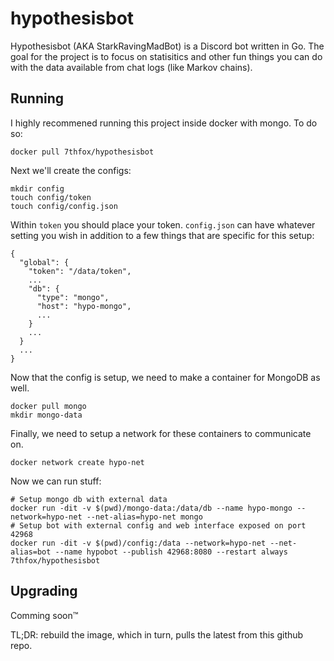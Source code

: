 # hypothesisbot

Hypothesisbot (AKA StarkRavingMadBot) is a Discord bot written in Go. 
The goal for the project is to focus on statisitics and other fun things you can do with the data available from chat logs (like Markov chains).

## Running

I highly recommened running this project inside docker with mongo. To do so:

```
docker pull 7thfox/hypothesisbot
```

Next we'll create the configs:

```
mkdir config
touch config/token
touch config/config.json
```

Within `token` you should place your token. `config.json` can have whatever setting you wish
in addition to a few things that are specific for this setup:

```
{
  "global": {
    "token": "/data/token",
    ...
    "db": {
      "type": "mongo",
      "host": "hypo-mongo",
      ...
    }
    ...
  }
  ...
}
```

Now that the config is setup, we need to make a container for MongoDB as well.

```
docker pull mongo
mkdir mongo-data
```

Finally, we need to setup a network for these containers to communicate on.

```
docker network create hypo-net
```

Now we can run stuff:
```
# Setup mongo db with external data
docker run -dit -v $(pwd)/mongo-data:/data/db --name hypo-mongo --network=hypo-net --net-alias=hypo-net mongo
# Setup bot with external config and web interface exposed on port 42968
docker run -dit -v $(pwd)/config:/data --network=hypo-net --net-alias=bot --name hypobot --publish 42968:8080 --restart always 7thfox/hypothesisbot
```

## Upgrading

Comming soon:tm:

TL;DR: rebuild the image, which in turn, pulls the latest from this github repo.
